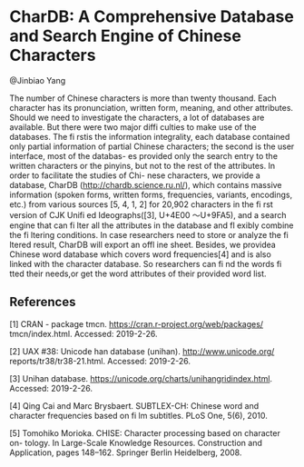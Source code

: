 # CharDB: A Comprehensive Database and Search Engine of Chinese Characters
@Jinbiao Yang

The number of Chinese characters is more than twenty thousand. Each
character has its pronunciation, written form, meaning, and other attributes.
Should we need to investigate the characters, a lot of databases are available.
But there were two major diffi culties to make use of the databases. The fi rstis
the information integrality, each database contained only partial information of
partial Chinese characters; the second is the user interface, most of the databas-
es provided only the search entry to the written characters or the pinyins, but
not to the rest of the attributes. In order to facilitate the studies of Chi-
nese characters, we provide a database, CharDB (http://chardb.science.ru.nl/),
which contains massive information (spoken forms, written forms, frequencies,
variants, encodings, etc.) from various sources [5, 4, 1, 2] for 20,902 characters
in the fi rst version of CJK Unifi ed Ideographs([3], U+4E00 ～U+9FA5), and
a search engine that can fi lter all the attributes in the database and fl exibly
combine the fi ltering conditions. In case researchers need to store or analyze
the fi ltered result, CharDB will export an offl ine sheet. Besides, we providea
Chinese word database which covers word frequencies[4] and is also linked with
the character database. So researchers can fi nd the words fi tted their needs,or
get the word attributes of their provided word list.

## References

[1] CRAN - package tmcn. https://cran.r-project.org/web/packages/
tmcn/index.html. Accessed: 2019-2-26.

[2] UAX #38: Unicode han database (unihan). http://www.unicode.org/
reports/tr38/tr38-21.html. Accessed: 2019-2-26.

[3] Unihan database. https://unicode.org/charts/unihangridindex.html.
Accessed: 2019-2-26.

[4] Qing Cai and Marc Brysbaert. SUBTLEX-CH: Chinese word and character
frequencies based on fi lm subtitles. PLoS One, 5(6), 2010.

[5] Tomohiko Morioka. CHISE: Character processing based on character on-
tology. In Large-Scale Knowledge Resources. Construction and Application,
pages 148–162. Springer Berlin Heidelberg, 2008.
